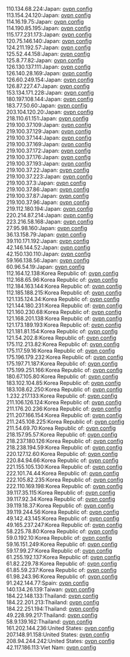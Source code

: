 110.134.68.224:Japan: [ovpn config](vpn/110_134_68_224.ovpn)  
113.154.24.120:Japan: [ovpn config](vpn/113_154_24_120.ovpn)  
114.16.19.75:Japan: [ovpn config](vpn/114_16_19_75.ovpn)  
114.190.85.195:Japan: [ovpn config](vpn/114_190_85_195.ovpn)  
115.177.231.173:Japan: [ovpn config](vpn/115_177_231_173.ovpn)  
120.75.146.140:Japan: [ovpn config](vpn/120_75_146_140.ovpn)  
124.211.192.57:Japan: [ovpn config](vpn/124_211_192_57.ovpn)  
125.52.44.158:Japan: [ovpn config](vpn/125_52_44_158.ovpn)  
125.8.77.82:Japan: [ovpn config](vpn/125_8_77_82.ovpn)  
126.130.137.111:Japan: [ovpn config](vpn/126_130_137_111.ovpn)  
126.140.28.169:Japan: [ovpn config](vpn/126_140_28_169.ovpn)  
126.60.249.154:Japan: [ovpn config](vpn/126_60_249_154.ovpn)  
126.87.227.47:Japan: [ovpn config](vpn/126_87_227_47.ovpn)  
153.134.171.228:Japan: [ovpn config](vpn/153_134_171_228.ovpn)  
180.197.108.144:Japan: [ovpn config](vpn/180_197_108_144.ovpn)  
183.77.50.60:Japan: [ovpn config](vpn/183_77_50_60.ovpn)  
203.104.120.20:Japan: [ovpn config](vpn/203_104_120_20.ovpn)  
218.110.61.151:Japan: [ovpn config](vpn/218_110_61_151.ovpn)  
219.100.37.109:Japan: [ovpn config](vpn/219_100_37_109.ovpn)  
219.100.37.129:Japan: [ovpn config](vpn/219_100_37_129.ovpn)  
219.100.37.144:Japan: [ovpn config](vpn/219_100_37_144.ovpn)  
219.100.37.169:Japan: [ovpn config](vpn/219_100_37_169.ovpn)  
219.100.37.172:Japan: [ovpn config](vpn/219_100_37_172.ovpn)  
219.100.37.176:Japan: [ovpn config](vpn/219_100_37_176.ovpn)  
219.100.37.193:Japan: [ovpn config](vpn/219_100_37_193.ovpn)  
219.100.37.22:Japan: [ovpn config](vpn/219_100_37_22.ovpn)  
219.100.37.223:Japan: [ovpn config](vpn/219_100_37_223.ovpn)  
219.100.37.3:Japan: [ovpn config](vpn/219_100_37_3.ovpn)  
219.100.37.86:Japan: [ovpn config](vpn/219_100_37_86.ovpn)  
219.100.37.87:Japan: [ovpn config](vpn/219_100_37_87.ovpn)  
219.100.37.96:Japan: [ovpn config](vpn/219_100_37_96.ovpn)  
219.112.180.194:Japan: [ovpn config](vpn/219_112_180_194.ovpn)  
220.214.87.214:Japan: [ovpn config](vpn/220_214_87_214.ovpn)  
223.216.58.168:Japan: [ovpn config](vpn/223_216_58_168.ovpn)  
27.95.98.160:Japan: [ovpn config](vpn/27_95_98_160.ovpn)  
36.13.158.79:Japan: [ovpn config](vpn/36_13_158_79.ovpn)  
39.110.171.192:Japan: [ovpn config](vpn/39_110_171_192.ovpn)  
42.146.144.52:Japan: [ovpn config](vpn/42_146_144_52.ovpn)  
42.150.130.110:Japan: [ovpn config](vpn/42_150_130_110.ovpn)  
59.166.138.56:Japan: [ovpn config](vpn/59_166_138_56.ovpn)  
60.96.54.19:Japan: [ovpn config](vpn/60_96_54_19.ovpn)  
112.164.12.138:Korea Republic of: [ovpn config](vpn/112_164_12_138.ovpn)  
112.168.65.96:Korea Republic of: [ovpn config](vpn/112_168_65_96.ovpn)  
112.184.163.144:Korea Republic of: [ovpn config](vpn/112_184_163_144.ovpn)  
112.185.188.215:Korea Republic of: [ovpn config](vpn/112_185_188_215.ovpn)  
121.135.124.34:Korea Republic of: [ovpn config](vpn/121_135_124_34.ovpn)  
121.144.180.231:Korea Republic of: [ovpn config](vpn/121_144_180_231.ovpn)  
121.160.230.68:Korea Republic of: [ovpn config](vpn/121_160_230_68.ovpn)  
121.168.201.138:Korea Republic of: [ovpn config](vpn/121_168_201_138.ovpn)  
121.173.189.193:Korea Republic of: [ovpn config](vpn/121_173_189_193.ovpn)  
121.181.81.154:Korea Republic of: [ovpn config](vpn/121_181_81_154.ovpn)  
121.54.202.8:Korea Republic of: [ovpn config](vpn/121_54_202_8.ovpn)  
175.112.213.82:Korea Republic of: [ovpn config](vpn/175_112_213_82.ovpn)  
175.117.59.16:Korea Republic of: [ovpn config](vpn/175_117_59_16.ovpn)  
175.196.179.232:Korea Republic of: [ovpn config](vpn/175_196_179_232.ovpn)  
175.197.71.187:Korea Republic of: [ovpn config](vpn/175_197_71_187.ovpn)  
175.199.251.166:Korea Republic of: [ovpn config](vpn/175_199_251_166.ovpn)  
180.67.105.80:Korea Republic of: [ovpn config](vpn/180_67_105_80.ovpn)  
183.102.104.85:Korea Republic of: [ovpn config](vpn/183_102_104_85.ovpn)  
183.108.62.250:Korea Republic of: [ovpn config](vpn/183_108_62_250.ovpn)  
1.232.217.133:Korea Republic of: [ovpn config](vpn/1_232_217_133.ovpn)  
211.106.126.124:Korea Republic of: [ovpn config](vpn/211_106_126_124.ovpn)  
211.176.20.236:Korea Republic of: [ovpn config](vpn/211_176_20_236.ovpn)  
211.207.166.154:Korea Republic of: [ovpn config](vpn/211_207_166_154.ovpn)  
211.245.108.225:Korea Republic of: [ovpn config](vpn/211_245_108_225.ovpn)  
211.54.69.70:Korea Republic of: [ovpn config](vpn/211_54_69_70.ovpn)  
218.157.95.57:Korea Republic of: [ovpn config](vpn/218_157_95_57.ovpn)  
218.237.180.126:Korea Republic of: [ovpn config](vpn/218_237_180_126.ovpn)  
218.238.194.59:Korea Republic of: [ovpn config](vpn/218_238_194_59.ovpn)  
220.127.12.60:Korea Republic of: [ovpn config](vpn/220_127_12_60.ovpn)  
220.84.94.66:Korea Republic of: [ovpn config](vpn/220_84_94_66.ovpn)  
221.155.105.130:Korea Republic of: [ovpn config](vpn/221_155_105_130.ovpn)  
222.101.74.44:Korea Republic of: [ovpn config](vpn/222_101_74_44.ovpn)  
222.105.82.235:Korea Republic of: [ovpn config](vpn/222_105_82_235.ovpn)  
222.110.169.198:Korea Republic of: [ovpn config](vpn/222_110_169_198.ovpn)  
39.117.35.115:Korea Republic of: [ovpn config](vpn/39_117_35_115.ovpn)  
39.117.92.34:Korea Republic of: [ovpn config](vpn/39_117_92_34.ovpn)  
39.119.18.37:Korea Republic of: [ovpn config](vpn/39_119_18_37.ovpn)  
39.119.244.56:Korea Republic of: [ovpn config](vpn/39_119_244_56.ovpn)  
49.142.43.145:Korea Republic of: [ovpn config](vpn/49_142_43_145.ovpn)  
49.165.237.247:Korea Republic of: [ovpn config](vpn/49_165_237_247.ovpn)  
58.225.78.80:Korea Republic of: [ovpn config](vpn/58_225_78_80.ovpn)  
59.0.192.10:Korea Republic of: [ovpn config](vpn/59_0_192_10.ovpn)  
59.16.151.249:Korea Republic of: [ovpn config](vpn/59_16_151_249.ovpn)  
59.17.99.27:Korea Republic of: [ovpn config](vpn/59_17_99_27.ovpn)  
61.255.192.137:Korea Republic of: [ovpn config](vpn/61_255_192_137.ovpn)  
61.82.229.78:Korea Republic of: [ovpn config](vpn/61_82_229_78.ovpn)  
61.85.59.237:Korea Republic of: [ovpn config](vpn/61_85_59_237.ovpn)  
61.98.243.96:Korea Republic of: [ovpn config](vpn/61_98_243_96.ovpn)  
91.242.144.77:Spain: [ovpn config](vpn/91_242_144_77.ovpn)  
140.134.26.139:Taiwan: [ovpn config](vpn/140_134_26_139.ovpn)  
184.22.148.133:Thailand: [ovpn config](vpn/184_22_148_133.ovpn)  
184.22.201.213:Thailand: [ovpn config](vpn/184_22_201_213.ovpn)  
184.22.251.194:Thailand: [ovpn config](vpn/184_22_251_194.ovpn)  
49.228.99.217:Thailand: [ovpn config](vpn/49_228_99_217.ovpn)  
58.9.139.162:Thailand: [ovpn config](vpn/58_9_139_162.ovpn)  
161.202.144.236:United States: [ovpn config](vpn/161_202_144_236.ovpn)  
207.148.91.158:United States: [ovpn config](vpn/207_148_91_158.ovpn)  
208.94.244.242:United States: [ovpn config](vpn/208_94_244_242.ovpn)  
42.117.186.113:Viet Nam: [ovpn config](vpn/42_117_186_113.ovpn)  
